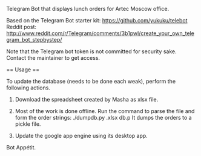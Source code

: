 Telegram Bot that displays lunch orders for Artec Moscow office.

Based on the Telegram Bot starter kit: https://github.com/yukuku/telebot
Reddit post: http://www.reddit.com/r/Telegram/comments/3b1pwl/create_your_own_telegram_bot_stepbystep/

Note that the Telegram bot token is not committed for security sake. Contact the maintainer to get access.

== Usage ==

To update the database (needs to be done each weak), perform the following actions.

1. Download the spreadsheet created by Masha as xlsx file.

2. Most of the work is done offline. Run the command to parse the file and form the order strings:
./dumpdb.py <spreadsheet>.xlsx db.p
It dumps the orders to a pickle file.

3. Update the google app engine using its desktop app.

Bot Appétit.

